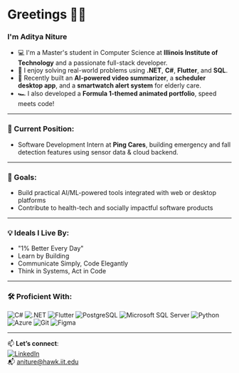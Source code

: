 # Greetings 👋🏽

### I'm Aditya Niture

- 💻 I'm a Master's student in Computer Science at **Illinois Institute of Technology** and a passionate full-stack developer.
- 🧠 I enjoy solving real-world problems using **.NET**, **C#**, **Flutter**, and **SQL**.
- 🚀 Recently built an **AI-powered video summarizer**, a **scheduler desktop app**, and a **smartwatch alert system** for elderly care.
- 🏎️ I also developed a **Formula 1-themed animated portfolio**, speed meets code!

---

### 🔭 Current Position:
- Software Development Intern at **Ping Cares**, building emergency and fall detection features using sensor data & cloud backend.

---

### 🎯 Goals:
- Build practical AI/ML-powered tools integrated with web or desktop platforms
- Contribute to health-tech and socially impactful software products

---

### 💡 Ideals I Live By:
- "1% Better Every Day"
- Learn by Building
- Communicate Simply, Code Elegantly
- Think in Systems, Act in Code

---

### 🛠️ Proficient With:
![C#](https://img.shields.io/badge/C%23-239120?style=flat&logo=c-sharp&logoColor=white)
![.NET](https://img.shields.io/badge/.NET-512BD4?style=flat&logo=dotnet&logoColor=white)
![Flutter](https://img.shields.io/badge/Flutter-02569B?style=flat&logo=flutter&logoColor=white)
![PostgreSQL](https://img.shields.io/badge/PostgreSQL-336791?style=flat&logo=postgresql&logoColor=white)
![Microsoft SQL Server](https://img.shields.io/badge/SQL%20Server-CC2927?style=flat&logo=microsoftsqlserver&logoColor=white)
![Python](https://img.shields.io/badge/Python-3776AB?style=flat&logo=python&logoColor=white)
![Azure](https://img.shields.io/badge/Azure-0078D4?style=flat&logo=microsoftazure&logoColor=white)
![Git](https://img.shields.io/badge/Git-F05032?style=flat&logo=git&logoColor=white)
![Figma](https://img.shields.io/badge/Figma-F24E1E?style=flat&logo=figma&logoColor=white)

---

📫 **Let’s connect**:  
[![LinkedIn](https://img.shields.io/badge/LinkedIn-Aditya%20Niture-blue?style=flat&logo=linkedin)](https://www.linkedin.com/in/aditya-niture)  
📬 aniture@hawk.iit.edu
